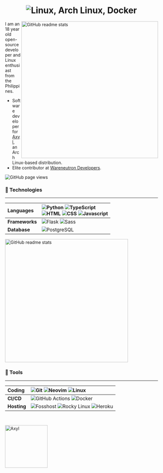 <h1 align=center><img src="https://readme-typing-svg.herokuapp.com?font=jetbrains+mono&color=%231479BD&size=22&center=true&vCenter=true&lines=Linux%2C+Python%2C+Typescript;Vim%2C+Flask%2C+Sass" alt="Linux, Arch Linux, Docker"></h1>

<img src="https://github-readme-stats.vercel.app/api?username=angelofallars&theme=onedark&show_icons=true&include_all_commits=true&hide_border=true&hide=issues&custom_title=Angelo&nbsp;Fallaria's&nbsp;Stats&title_color=58A6FF&icon_color=1F6FEB&text_color=C3D1D9&bg_color=0D1117&count_private=true" alt="GitHub readme stats" width=450px align=right>

I am an 18 year old open-source developer and Linux enthusiast from the Philippines.

* Software developer for [Axyl](https://axyl-os.github.io/), an Arch Linux-based distribution.
* Elite contributor at [Wareneutron Developers](https://wareneutron.com).

<img src="https://komarev.com/ghpvc/?username=angelofallars&color=156CAC&style=flat-square" alt="GitHub page views">

### 🔨 Technologies

---
Languages | ![Python](https://img.shields.io/badge/python-%233776AB.svg?style=for-the-badge&logo=python&logoColor=white) ![TypeScript](https://img.shields.io/badge/typescript-%23007ACC.svg?style=for-the-badge&logo=typescript&logoColor=white)<br> ![HTML](https://img.shields.io/badge/html-%23E34F26.svg?style=for-the-badge&logo=html5&logoColor=white) ![CSS](https://img.shields.io/badge/css-%231572B6.svg?style=for-the-badge&logo=css3&logoColor=white) ![Javascript](https://img.shields.io/badge/JavaScript-323330?style=for-the-badge&logo=javascript&logoColor=F7DF1E)
:--- | :---
**Frameworks** | ![Flask](https://img.shields.io/badge/flask-%23000.svg?style=for-the-badge&logo=flask&logoColor=white) ![Sass](https://img.shields.io/badge/Sass-CC6699?style=for-the-badge&logo=sass&logoColor=white)
**Database** | ![PostgreSQL](https://img.shields.io/badge/postgresql-%23316192.svg?style=for-the-badge&logo=postgresql&logoColor=white)

<img src="https://github-readme-stats.vercel.app/api/top-langs/?username=angelofallars&layout=compact&theme=onedark&langs_count=6&hide_border=true&hide=jupyter%20notebook,vim%20script,shell,roff,css,scheme&title_color=58A6FF&icon_color=1F6FEB&text_color=C3D1D9&bg_color=0D1117&custom_title=Summary" alt="GitHub readme stats" width=405px>

### 🔧 Tools

---
Coding | ![Git](https://img.shields.io/badge/git-%23F05033.svg?style=for-the-badge&logo=git&logoColor=white) ![Neovim](https://img.shields.io/badge/Vim-%2357A143.svg?style=for-the-badge&logo=neovim&logoColor=white) ![Linux](https://img.shields.io/badge/Linux-FCC624?style=for-the-badge&logo=linux&logoColor=black)
:--- | :---
**CI/CD** | ![GitHub Actions](https://img.shields.io/badge/github&nbsp;actions-%232671E5.svg?style=for-the-badge&logo=githubactions&logoColor=white) ![Docker](https://img.shields.io/badge/docker-%231B98BF.svg?style=for-the-badge&logo=docker&logoColor=white)
**Hosting** | ![Fosshost](https://img.shields.io/badge/fosshost-%23f0f0f0.svg?style=for-the-badge&logo=vodafone&logoColor=FF0000) ![Rocky Linux](https://img.shields.io/badge/Rocky&nbsp;Linux-%2310B981.svg?style=for-the-badge&logo=rocky-linux&logoColor=white) ![Heroku](https://img.shields.io/badge/Heroku-430098?style=for-the-badge&logo=heroku&logoColor=white)

<br>

<a href="https://github.com/axyl-os/axyl-iso"><img src="https://github-readme-stats.vercel.app/api/pin/?username=axyl-os&repo=axyl-iso" alt="Axyl" height=140px></a>
